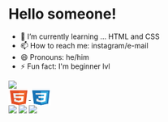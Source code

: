 <h1> Hello someone!</h1>

- 🌱 I’m currently learning ... HTML and CSS
- 📫 How to reach me: instagram/e-mail
- 😄 Pronouns: he/him
- ⚡ Fun fact: I'm beginner lvl
<div display=flex;>
  <a href="https://github.com/ThiagoJyum5">
  <img height="180em" src="https://github-readme-stats.vercel.app/api?username=ThiagoJyum5&show_icons=true&theme=dracula&include_all_commits=true&count_private=true"/>
</div>
 <img align="center" alt="Jyum-HTML" height="30" width="40" src="https://raw.githubusercontent.com/devicons/devicon/master/icons/html5/html5-original.svg">
  <img align="center" alt="Jyum-CSS" height="30" width="40" src="https://raw.githubusercontent.com/devicons/devicon/master/icons/css3/css3-original.svg">

<div content-align= center;>  
  <a href="https://www.instagram.com/iwaajyun/" target="_blank"><img src="https://img.shields.io/badge/-Instagram-%23E4405F?style=for-the-badge&logo=instagram&logoColor=white" target="_blank"></a>
  <a href = "mailto:thiago.jyun@hotmail.com"><img src="https://img.shields.io/badge/-Gmail-%23333?style=for-the-badge&logo=gmail&logoColor=white" target="_blank"></a>
  <a href="https://www.linkedin.com/in/thiago-iwahashi-401427184/" target="_blank"><img src="https://img.shields.io/badge/-LinkedIn-%230077B5?style=for-the-badge&logo=linkedin&logoColor=white" target="_blank"></a> 
  </div>
